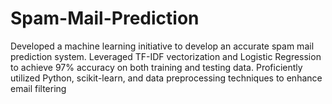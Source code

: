 # Spam-Mail-Prediction
Developed a machine learning initiative to develop an accurate spam mail prediction system. Leveraged TF-IDF vectorization and Logistic Regression to achieve 97\%  accuracy on both training and testing data. Proficiently utilized Python, scikit-learn, and data preprocessing techniques to enhance email filtering 
